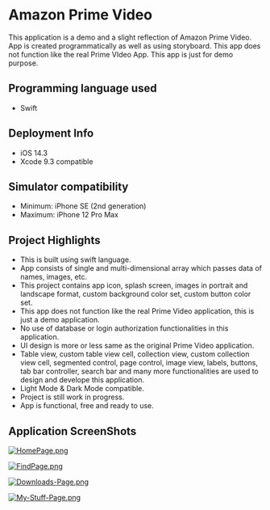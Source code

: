 # Amazon Prime Video

This application is a demo and a slight reflection of Amazon Prime Video. App is created programmatically as well as using storyboard. This app does not function like the real Prime VIdeo App. This app is just for demo purpose.

## Programming language used
- Swift 

## Deployment Info
- iOS 14.3
- Xcode 9.3 compatible

## Simulator compatibility
- Minimum: iPhone SE (2nd generation)
- Maximum: iPhone 12 Pro Max

## Project Highlights
- This is built using swift language.
- App consists of single and multi-dimensional array which passes data of names, images, etc.
- This project contains app icon, splash screen, images in portrait and landscape format, custom background color set, custom button color set.
- This app does not function like the real Prime Video application, this is just a demo application.
- No use of database or login authorization functionalities in this application.
- UI design is more or less same as the original Prime Video application.
- Table view, custom table view cell, collection view, custom collection view cell, segmented control, page control, image view, labels, buttons, tab bar controller, search bar and many more functionalities are used to design and develope this application.
- Light Mode & Dark Mode compatible.
- Project is still work in progress.
- App is functional, free and ready to use.

## Application ScreenShots

[![HomePage.png](https://i.postimg.cc/FswwZHXQ/HomePage.png)](https://postimg.cc/MvbsZxGs)

[![FindPage.png](https://i.postimg.cc/rs0Q05mR/FindPage.png)](https://postimg.cc/sGzpbQ53)

[![Downloads-Page.png](https://i.postimg.cc/gJ6grvrX/Downloads-Page.png)](https://postimg.cc/KkxPH3Px)

[![My-Stuff-Page.png](https://i.postimg.cc/jjBXVLvs/My-Stuff-Page.png)](https://postimg.cc/B8cDHZdy)
